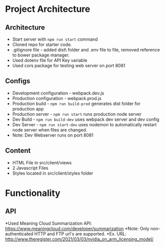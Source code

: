 # Project Architecture
## Architecture

* Start server with `npm run start` command
* Cloned repo for starter code.
* .gitignore file - added dist\ folder and .env file to file, removed reference to bower package manager.
* Used dotenv file for API Key variable
* Used cors package for testing web server on port 8081

## Configs

* Development configuration - webpack.dev.js
* Production configuration - webpack.prod.js
* Production build - `npm run build-prod` generates dist folder for production app
* Production server - `npm run start` runs production node server
* Dev Build - `npm run build-dev` uses webpack dev server and dev config
* Dev Server - `npm run start-dev` uses nodemon to automatically restart node server when files are changed.
* Note: Dev Webserver runs on port 8081

## Content
* HTML File in src/client/views
* 2 Javascript Files
* Styles located in src/client/styles folder

# Functionality

## API

*Used Meaning Cloud Summarization API: https://www.meaningcloud.com/developer/summarization
*Note: Only non-authenticated HTTP and FTP url's are supported.
*Ex. URL: http://www.theregister.com/2021/03/03/nvidia_on_arm_licensing_model/